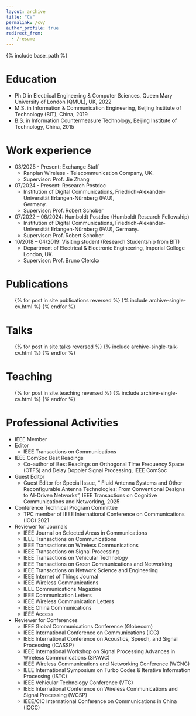 ```yaml
---
layout: archive
title: "CV"
permalink: /cv/
author_profile: true
redirect_from:
  - /resume
---
```


{% include base_path %}

Education
======
* Ph.D in Electrical Engineering & Computer Sciences, Queen Mary University of London (QMUL), UK,
2022
* M.S. in Information & Communication Engineering, Beijing Institute of Technology (BIT), China,
2019
* B.S. in Information Countermeasure Technology, Beijing Institute of Technology, China,
 2015

Work experience
======
* 03/2025 - Present:  Exchange Staff
   * Ranplan Wireless - Telecommunication Company, UK.
   * Supervisor: Prof. Jie Zhang
* 07/2024 - Present:  Research Postdoc
   * Institution of Digital Communications, Friedrich-Alexander-Universität Erlangen-Nürnberg (FAU),      
   Germany.
   * Supervisor: Prof. Robert Schober
* 07/2022 – 06/2024:  Humboldt Postdoc (Humboldt Research Fellowship)
   * Institution of Digital Communications, Friedrich-Alexander-Universität Erlangen-Nürnberg (FAU), Germany.
   * Supervisor: Prof. Robert Schober
* 10/2018 – 04/2019:  Visiting student (Research Studentship from BIT)
   * Department of Electrical & Electronic Engineering, Imperial College London, UK.
   * Supervisor: Prof. Bruno Clerckx

Publications
======
  <ul>{% for post in site.publications reversed %}
    {% include archive-single-cv.html %}
  {% endfor %}</ul>
  
Talks
======
  <ul>{% for post in site.talks reversed %}
    {% include archive-single-talk-cv.html  %}
  {% endfor %}</ul>
  
Teaching
======
  <ul>{% for post in site.teaching reversed %}
    {% include archive-single-cv.html %}
  {% endfor %}</ul>

Professional Activities
======
* IEEE Member
* Editor
  * IEEE Transactions on Communications
* IEEE ComSoc Best Readings
  * Co-author of Best Readings on Orthogonal Time Frequency Space (OTFS) and Delay Doppler Signal Processing, IEEE ComSoc
* Guest Editor
  * Guest Editor for Special Issue, “ Fluid Antenna Systems and Other Reconfigurable Antenna Technologies: From Conventional Designs to AI-Driven Networks”, IEEE Transactions on Cognitive Communications and Networking, 2025
* Conference Technical Program Committee
  * TPC member of IEEE International Conference on Communications (ICC) 2021
* Reviewer for Journals
  * IEEE Journal on Selected Areas in Communications
  * IEEE Transactions on Communications
  * IEEE Transactions on Wireless Communications
  * IEEE Transactions on Signal Processing
  * IEEE Transactions on Vehicular Technology
  * IEEE Transactions on Green Communications and Networking
  * IEEE Transactions on Network Science and Engineering
  * IEEE Internet of Things Journal
  * IEEE Wireless Communications
  * IEEE Communications Magazine
  * IEEE Communication Letters
  * IEEE Wireless Communication Letters
  * IEEE China Communications
  * IEEE Access
* Reviewer for Conferences
  * IEEE Global Communications Conference (Globecom)
  * IEEE International Conference on Communications (ICC)
  * IEEE International Conference on Acoustics, Speech, and Signal Processing (ICASSP)
  * IEEE International Workshop on Signal Processing Advances in Wireless Communications (SPAWC)
  * IEEE Wireless Communications and Networking Conference (WCNC)
  * IEEE International Symposium on Turbo Codes & Iterative Information Processing (ISTC)
  * IEEE Vehicular Technology Conference (VTC)
  * IEEE International Conference on Wireless Communications and Signal Processing (WCSP)
  * IEEE/CIC International Conference on Communications in China (ICCC)
